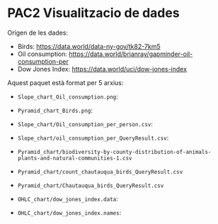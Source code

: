 # PAC2 Visualitzacio de dades
Orígen de les dades:
- Birds: https://data.world/data-ny-gov/tk82-7km5 
- Oil consumption: https://data.world/brianray/gapminder-oil-consumption-per
- Dow Jones Index: https://data.world/uci/dow-jones-index

Aquest paquet està format per 5 arxius:

- `Slope_chart_Oil_consumption.png`:
- `Pyramid_chart_Birds.png`: 

- `Slope_chart/Oil_consumption_per_person.csv`:
- `Slope_chart/oil_consumption_per_QueryResult.csv`:

- `Pyramid_chart/biodiversity-by-county-distribution-of-animals-plants-and-natural-communities-1.csv`
- `Pyramid_chart/count_chautauqua_birds_QueryResult.csv`
- `Pyramid_chart/Chautauqua_birds_QueryResult.csv`

- `OHLC_chart/dow_jones_index.data`:
- `OHLC_chart/dow_jones_index.names`:
